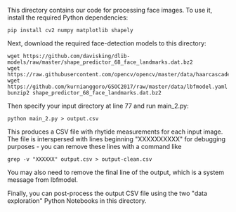 This directory contains our code for processing face images. To use it, install the required Python dependencies:
```
pip install cv2 numpy matplotlib shapely
```
Next, download the required face-detection models to this directory:
```
wget https://github.com/davisking/dlib-models/raw/master/shape_predictor_68_face_landmarks.dat.bz2
wget https://raw.githubusercontent.com/opencv/opencv/master/data/haarcascades/haarcascade_frontalface_alt2.xml
wget https://github.com/kurnianggoro/GSOC2017/raw/master/data/lbfmodel.yaml
bunzip2 shape_predictor_68_face_landmarks.dat.bz2
```
Then specify your input directory at line 77 and run main_2.py:
```
python main_2.py > output.csv
```
This produces a CSV file with rhytide measurements for each input image. The file is interspersed with lines beginning "XXXXXXXXXX" for debugging purposes - you can remove these lines with a command like
```
grep -v "XXXXXX" output.csv > output-clean.csv
```
You may also need to remove the final line of the output, which is a system message from lbfmodel.

Finally, you can post-process the output CSV file using the two "data exploration" Python Notebooks in this directory.
